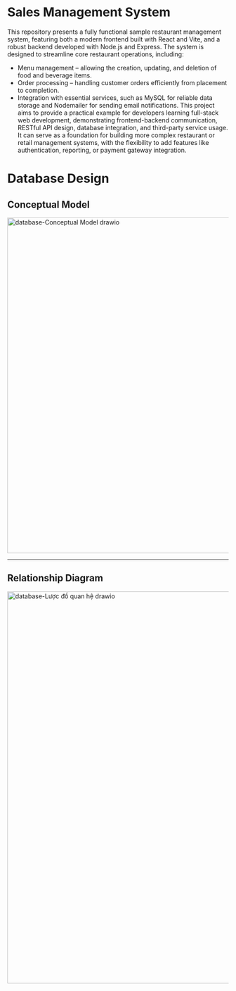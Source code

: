 # Sales Management System
This repository presents a fully functional sample restaurant management system, featuring both a modern frontend built with React and Vite, and a robust backend developed with Node.js and Express.
The system is designed to streamline core restaurant operations, including:
- Menu management – allowing the creation, updating, and deletion of food and beverage items.
- Order processing – handling customer orders efficiently from placement to completion.
- Integration with essential services, such as MySQL for reliable data storage and Nodemailer for sending email notifications.
This project aims to provide a practical example for developers learning full-stack web development, demonstrating frontend-backend communication, RESTful API design, database integration, and third-party service usage.
It can serve as a foundation for building more complex restaurant or retail management systems, with the flexibility to add features like authentication, reporting, or payment gateway integration.
# Database Design
## Conceptual Model
<img width="982" height="763" alt="database-Conceptual Model drawio" src="https://github.com/user-attachments/assets/7205d5c2-758a-488f-8228-071b0eb93689" />

---
## Relationship Diagram
<img width="1006" height="891" alt="database-Lược đồ quan hệ drawio" src="https://github.com/user-attachments/assets/dacd2e91-cadf-413b-8ac7-fb05f9a6dbff" />
